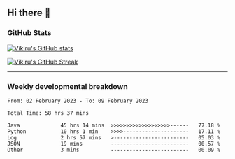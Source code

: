 ## Hi there 👋

### GitHub Stats

[![Vikiru's GitHub stats](https://github-readme-stats.vercel.app/api?username=vikiru&theme=nightowl&include_all_commits=true&count_private=true&hide=stars,contribs&show_icons=true)](https://github.com/anuraghazra/github-readme-stats)

[![Vikiru's GitHub Streak](https://streak-stats.demolab.com/?user=vikiru&theme=nightowl&hide_border=true&date_format=M%20j%5B%2C%20Y%5D)](https://github.com/DenverCoder1/github-readme-streak-stats)

---

### Weekly developmental breakdown

<!--START_SECTION:waka-->

```text
From: 02 February 2023 - To: 09 February 2023

Total Time: 58 hrs 37 mins

Java             45 hrs 14 mins  >>>>>>>>>>>>>>>>>>>------   77.18 %
Python           10 hrs 1 min    >>>>---------------------   17.11 %
Log              2 hrs 57 mins   >------------------------   05.03 %
JSON             19 mins         -------------------------   00.57 %
Other            3 mins          -------------------------   00.09 %
```

<!--END_SECTION:waka-->
